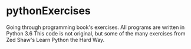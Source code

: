 # pythonExercises
Going through programming book's exercises.
All programs are written in Python 3.6
This code is not original, but some of the
many exercises from Zed Shaw's Learn Python
the Hard Way.
